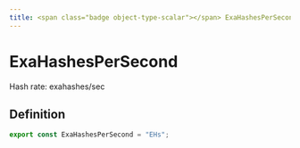 ```yaml
---
title: <span class="badge object-type-scalar"></span> ExaHashesPerSecond
---
```

# <span class="badge object-type-scalar"></span> ExaHashesPerSecond

Hash rate: exahashes/sec

## Definition

```typescript
export const ExaHashesPerSecond = "EHs";

```
